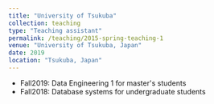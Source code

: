 ```yaml
---
title: "University of Tsukuba"
collection: teaching
type: "Teaching assistant"
permalink: /teaching/2015-spring-teaching-1
venue: "University of Tsukuba, Japan"
date: 2019
location: "Tsukuba, Japan"
---
```

* Fall2019: Data Engineering 1 for master's students 
* Fall2018: Database systems for undergraduate students 


